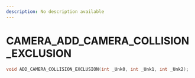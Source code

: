 ```yaml
---
description: No description available 
---
```


# CAMERA\_ADD_CAMERA_COLLISION_EXCLUSION

```cpp
void ADD_CAMERA_COLLISION_EXCLUSION(int _Unk0, int _Unk1, int _Unk2);
```